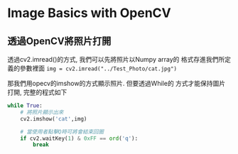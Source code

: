 # Image Basics with OpenCV

## 透過OpenCV將照片打開
透過cv2.imread()的方式, 我們可以先將照片以Numpy array的
格式存進我們所定義的參數裡面
`img = cv2.imread("../Test_Photo/cat.jpg")`

那我們用opecv的imshow的方式顯示照片. 但要透過While的
方式才能保持圖片打開, 完整的程式如下
```python
while True:
    # 將照片顯示出來
    cv2.imshow('cat',img)

    # 當使用者點擊Q時可將會結束回圈
    if cv2.waitKey(1) & 0xFF == ord('q'):
        break
```


